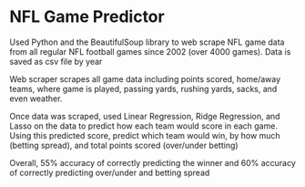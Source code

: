 # NFL Game Predictor

Used Python and the BeautifulSoup library to web scrape NFL game data from all regular NFL football games since 2002 (over 4000 games). Data is saved as csv file by year

Web scraper scrapes all game data including points scored, home/away teams, where game is played, passing yards, rushing yards, sacks, and even weather. 

Once data was scraped, used Linear Regression, Ridge Regression, and Lasso on the data to predict how each team would score in each game. Using this predicted score, 
predict which team would win, by how much (betting spread), and total points scored (over/under betting)

Overall, 55% accuracy of correctly predicting the winner and 60% accuracy of correctly predicting over/under and betting spread